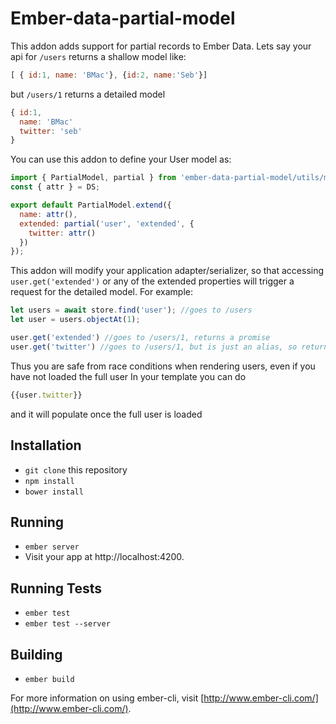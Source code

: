 # Ember-data-partial-model

This addon adds support for partial records to Ember Data. Lets say your api for
`/users` returns a shallow model like:
```js
[ { id:1, name: 'BMac'}, {id:2, name:'Seb'}]
```

but `/users/1` returns a detailed model

```js
{ id:1,
  name: 'BMac'
  twitter: 'seb'
}
```

You can use this addon to define your User model as:
```js
import { PartialModel, partial } from 'ember-data-partial-model/utils/model';
const { attr } = DS;

export default PartialModel.extend({
  name: attr(),
  extended: partial('user', 'extended', {
    twitter: attr()
  })
});
```

This addon will modify your application adapter/serializer, so that accessing `user.get('extended')`
or any of the extended properties will trigger a request for the detailed model.
For example:

```js
let users = await store.find('user'); //goes to /users
let user = users.objectAt(1);

user.get('extended') //goes to /users/1, returns a promise
user.get('twitter') //goes to /users/1, but is just an alias, so returns null initially, should not do in app code
```

Thus you are safe from race conditions when rendering users, even if you have not loaded the full user
In your template you can do
```js
{{user.twitter}}
```
and it will populate once the full user is loaded
## Installation

* `git clone` this repository
* `npm install`
* `bower install`

## Running

* `ember server`
* Visit your app at http://localhost:4200.

## Running Tests

* `ember test`
* `ember test --server`

## Building

* `ember build`

For more information on using ember-cli, visit [http://www.ember-cli.com/](http://www.ember-cli.com/).
